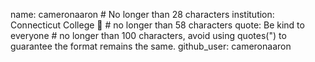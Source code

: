 name: cameronaaron # No longer than 28 characters
institution: Connecticut College 🚩 # no longer than 58 characters
quote: Be kind to everyone # no longer than 100 characters, avoid using quotes(") to guarantee the format remains the same.
github_user: cameronaaron
